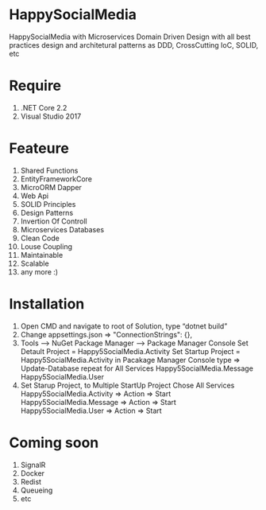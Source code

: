 # HappySocialMedia
HappySocialMedia with Microservices Domain Driven Design with all best practices design and architetural patterns as DDD, CrossCutting IoC, SOLID, etc

# Require 
1. .NET Core 2.2
2. Visual Studio 2017

# Feateure 
1. Shared Functions 
2. EntityFrameworkCore
3. MicroORM Dapper
4. Web Api
5. SOLID Principles 
6. Design Patterns
7. Invertion Of Controll
8. Microservices Databases
9. Clean Code
10. Louse Coupling
11. Maintainable
12. Scalable
13. any more :)


# Installation
1. Open CMD and navigate to root of Solution, type “dotnet build”
2. Change appsettings.json => 	"ConnectionStrings": {},
3. Tools –> NuGet Package Manager –> Package Manager Console
Set Detault Project = Happy5SocialMedia.Activity 
Set Startup Project = Happy5SocialMedia.Activity
in Pacakage Manager Console type => Update-Database 
repeat for All Services
Happy5SocialMedia.Message
Happy5SocialMedia.User
4. Set Starup Project, to Multiple StartUp Project
Chose All Services
Happy5SocialMedia.Activity => Action => Start
Happy5SocialMedia.Message => Action => Start
Happy5SocialMedia.User => Action => Start


# Coming soon
1. SignalR 
2. Docker
3. Redist
4. Queueing
5. etc
